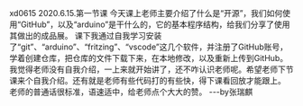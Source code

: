 xd0615
	2020.6.15.第一节课 今天课上老师主要介绍了什么是“开源”，我们如何使用“GitHub”，以及“arduino”是干什么的，它的基本程序结构，给我们分享了使用其做出的成品展。	 课下我通过自我学习安装了“git”、“arduino”、“fritzing”、“vscode”这几个软件，并注册了GitHub账号，学着创建仓库，把仓库的文件下载下来，在本地修改，以及重新上传到GitHub。
	我觉得老师没有自我介绍，一上来就开始讲了，还不咋认识老师呢。希望老师下节课来个自我介绍。还有就是老师有些代码打的有些快，得下课看回放才能跟上。 
	老师的普通话很标准，语速适中，给老师点个大大的赞。
						---by张瑞麒

